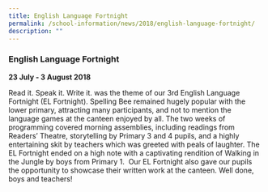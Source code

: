 ```yaml
---
title: English Language Fortnight
permalink: /school-information/news/2018/english-language-fortnight/
description: ""
---
```

### **English Language Fortnight**
**23 July - 3 August 2018**

Read it. Speak it. Write it. was the theme of our 3rd English Language Fortnight (EL Fortnight). Spelling Bee remained hugely popular with the lower primary, attracting many participants, and not to mention the language games at the canteen enjoyed by all. The two weeks of programming covered morning assemblies, including readings from Readers’ Theatre, storytelling by Primary 3 and 4 pupils, and a highly entertaining skit by teachers which was greeted with peals of laughter. The EL Fortnight ended on a high note with a captivating rendition of Walking in the Jungle by boys from Primary 1.  Our EL Fortnight also gave our pupils the opportunity to showcase their written work at the canteen. Well done, boys and teachers!